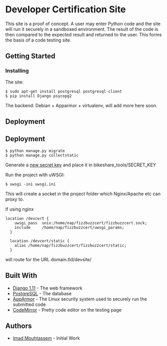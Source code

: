 # Developer Certification Site

This site is a proof of concept. A user may enter Python code and the site will run it securely in a sandboxed environment. The result of the code is then compared to the expected result and returned to the user. This forms the basis of a code testing site.

## Getting Started

### Installing
The site:
```
$ sudo apt-get install postgresql postgresql-client
$ pip install Django psycopg2
```

The backend: Debian + Apparmor + virtualenv, will add more here soon.

## Deployment

## Deployment

```
$ python manage.py migrate
$ python manage.py collectstatic
```

Generate a [new secret key](https://www.miniwebtool.com/django-secret-key-generator/) and place it in bikeshare_tools/SECRET_KEY

Run the project with uWSGI:
```
$ uwsgi -ini uwsgi.ini
```
This will create a socket in the project folder which Nginx/Apache etc can proxy to.

If using nginx
```
location /devcert {
    uwsgi_pass  unix:/home/nap/fizzbuzzcert/fizzbuzzcert.sock;
    include     /home/nap/fizzbuzzcert/uwsgi_params;
  }

  location /devcert/static {
    alias /home/nap/fizzbuzzcert/fizzbuzzcert/static;
  }
```
will route for the URL domain.tld/devsite/

## Built With

* [Django 1.11](https://www.djangoproject.com/) - The web framework
* [PostgreSQL](https://www.postgresql.org/) - The database
* [AppArmor](http://wiki.apparmor.net/) - The Linux security system used to securely run the submitted code
* [CodeMirror](https://codemirror.net/) - Pretty code editor on the testing page

## Authors

* [Imad Mouhtassem](https://github.com/mouhtasi) - Initial Work

